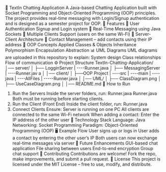 💬 TextIn Chatting Application
A Java-based Chatting Application built with Socket Programming and Object-Oriented Programming (OOP) principles.
The project provides real-time messaging with Login/Signup authentication and is designed as a semester project for OOP.
📌 Features
🔐 User Authentication
Signup and Login system
💬 Real-Time Messaging using Java Sockets
👥 Multiple Clients Support (users on the same Wi-Fi)
📂 Server-Client Architecture
📑 Contact Management – add contacts using their IP address
🎯 OOP Concepts Applied
Classes & Objects
Inheritance
Polymorphism
Encapsulation
Abstraction
📊 UML Diagrams
UML diagrams are uploaded in this repository to explain:
System design
Class relationships
Flow of communication
⚙️ Project Structure
TextIn-Chatting-Application/
│── server/
│   ├── LogginServer
|      ----Runner.java
│   ├── MessagingServer
|      ----Runner.jav a
│
│── client/
│   ├──OOP Project
|     ----src
|         ----main
|             ----java
|                 ----AllFiles
|                     -----Runner.java
│
│── UML/
│   ├── ClassDiagram.png
│   ├── UseCaseDiagram.png
│
│── README.md
🚀 How to Run
1. Run the Servers
Inside the server folders, run:
Runner.java
Runner.java
Both must be running before starting clients.
2. Run the Client (Front End)
Inside the client folder, run:
Runner.java
3. Connect Clients
Ensure:
Server is running on one PC
All clients are connected to the same Wi-Fi network
When adding a contact:
Enter the IP address of the other user
📡 Technology Stack
Language: Java
Networking: Socket Programming
Paradigm: Object-Oriented Programming (OOP)
🖥️ Example Flow
User signs up or logs in
User adds a contact by entering the other user’s IP
Both users can now exchange real-time messages via server
🚀 Future Enhancements
GUI-based chat application
File sharing between users
End-to-end encryption
Group chat support
🤝 Contributing
Contributions are welcome! Fork the repo, make improvements, and submit a pull request.
📜 License
This project is licensed under the MIT License – free to use, modify, and distribute.
